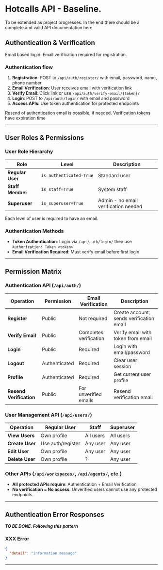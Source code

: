 
# Hotcalls API - Baseline.

To be extended as project progresses. In the end there should be a complete and valid API documentation here

## Authentication & Verification

Email based login. Email verification required for registration. 

### Authentication flow
1. **Registration**: POST to `/api/auth/register/` with email, password, name, phone number
2. **Email Verification**: User receives email with verification link
3. **Verify Email**: Click link or use `/api/auth/verify-email/{token}/`
4. **Login**: POST to `/api/auth/login/` with email and password
5. **Access APIs**: Use token authentication for protected endpoints

Resend of authentication email is possible, if needed. Verification tokens have expiration time

---

## User Roles & Permissions

### User Role Hierarchy
| Role | Level | Description                          |
|------|--------|--------------------------------------|
| **Regular User** | `is_authenticated=True` | Standard user                        |
| **Staff Member** | `is_staff=True` | System staff                         |
| **Superuser** | `is_superuser=True` | Admin - no email verification needed |

Each level of user is required to have an email. 

### Authentication Methods
- **Token Authentication**: Login via `/api/auth/login/` then use `Authorization: Token <token>`
- **Email Verification Required**: Must verify email before first login

---

## Permission Matrix

### Authentication API (`/api/auth/`)
| Operation | Permission | Email Verification | Description |
|-----------|------------|-------------------|-------------|
| **Register** | Public | Not required | Create account, sends verification email |
| **Verify Email** | Public | Completes verification | Verify email with token from email |
| **Login** | Public | Required | Login with email/password |
| **Logout** | Authenticated | Required | Clear user session |
| **Profile** | Authenticated | Required | Get current user profile |
| **Resend Verification** | Public | For unverified emails | Resend verification email |

### User Management API (`/api/users/`)
| Operation | Regular User      | Staff     | Superuser |
|-----------|-------------------|-----------|-----------|
| **View Users** | Own profile       | All users | All users |
| **Create User** | Use auth/register | Any user  | Any user |
| **Edit User** | Own profile       | Any user  | Any user |
| **Delete User** | Own profile       | ?         | Any user |

### Other APIs (`/api/workspaces/`, `/api/agents/`, etc.)
- **All protected APIs require**: Authentication + Email Verification
- **No verification = No access**: Unverified users cannot use any protected endpoints

---

## Authentication Error Responses

***TO BE DONE. Following this pattern***

### XXX Error
```json
{
  "detail": "information message"
}
```
---


